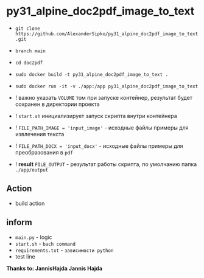 # py31_alpine_doc2pdf_image_to_text

+ `git clone https://github.com/AlexanderSipko/py31_alpine_doc2pdf_image_to_text.git`
+ `branch main`
+ `cd doc2pdf`
+ `sudo docker build -t py31_alpine_doc2pdf_image_to_text .`
+ `sudo docker run -it -v ./app:/app py31_alpine_doc2pdf_image_to_text`

+ ! важно указать `VOLUME` том при запуске контейнер, результат будет сохранен в директории проекта
+ ! `start.sh` инициализирует запуск скрипта внутри контейнера
+ ! `FILE_PATH_IMAGE = 'input_image'` - исходные файлы примеры для извлечения текста
+ ! `FILE_PATH_DOCX = 'input_docx'` - исходные файлы примеры для преобразования в `pdf`
+ ! __result__ `FILE_OUTPUT` - результат работы скрипта, по умолчанию папка `./app/output`

## Action

+ build action

## inform

+ `main.py` - logic
+ `start.sh` - `bach command`
+ `requirements.txt` - `зависимости python`
+ test line

__Thanks to: JannisHajda Jannis Hajda__

